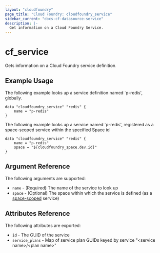 ```yaml
---
layout: "cloudfoundry"
page_title: "Cloud Foundry: cloudfoundry_service"
sidebar_current: "docs-cf-datasource-service"
description: |-
  Get information on a Cloud Foundry Service.
---
```


# cf\_service

Gets information on a Cloud Foundry service definition.

## Example Usage

The following example looks up a service definition named 'p-redis', globally. 

```
data "cloudfoundry_service" "redis" {
    name = "p-redis"    
}
```

The following example looks up a service named 'p-redis', registered as a space-scoped service within the specified Space id

```
data "cloudfoundry_service" "redis" {
    name = "p-redis"  
    space = "${cloudfoundry_space.dev.id}"  
}
```

## Argument Reference

The following arguments are supported:

* `name` - (Required) The name of the service to look up
* `space` - (Optional) The space within which the service is defined (as a [space-scoped](http://docs.cloudfoundry.org/services/managing-service-brokers.html#register-broker) service)

## Attributes Reference

The following attributes are exported:

* `id` - The GUID of the service
* `service_plans` - Map of service plan GUIDs keyed by service "&lt;service name&gt;/&lt;plan name&gt;"